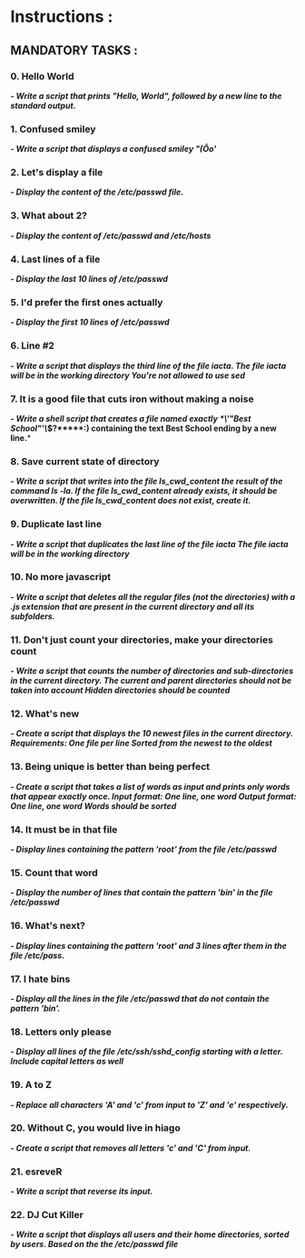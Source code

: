# **Instructions :**

## **MANDATORY TASKS :**


### 0. Hello World

***- Write a script that prints "Hello, World", followed by a new line to the standard output.***


### 1. Confused smiley

***- Write a script that displays a confused smiley "(Ôo'***


### 2. Let's display a file

***- Display the content of the /etc/passwd file.***


### 3. What about 2?

***- Display the content of /etc/passwd and /etc/hosts***


### 4. Last lines of a file

***- Display the last 10 lines of /etc/passwd***


### 5. I'd prefer the first ones actually

***- Display the first 10 lines of /etc/passwd***


### 6. Line #2

***- Write a script that displays the third line of the file iacta.
	The file iacta will be in the working directory
	You're not allowed to use sed***


### 7. It is a good file that cuts iron without making a noise

***- Write a shell script that creates a file named exactly \*\\'"Best School"\'\\*$\?\*\*\*\*\*:) containing the text Best School ending by a new line.***


### 8. Save current state of directory

***- Write a script that writes into the file ls_cwd_content the result of the command ls -la. If the file ls_cwd_content already exists, it should be overwritten. If the file ls_cwd_content does not exist, create it.***


### 9. Duplicate last line

***- Write a script that duplicates the last line of the file iacta
	The file iacta will be in the working directory***


### 10. No more javascript

***- Write a script that deletes all the regular files (not the directories) with a .js extension that are present in the current directory and all its subfolders.***


### 11. Don't just count your directories, make your directories count

***- Write a script that counts the number of directories and sub-directories in the current directory.
	The current and parent directories should not be taken into account
	Hidden directories should be counted***


### 12. What's new

***- Create a script that displays the 10 newest files in the current directory.
	Requirements:
	One file per line
	Sorted from the newest to the oldest***


### 13. Being unique is better than being perfect

***- Create a script that takes a list of words as input and prints only words that appear exactly once.
	Input format: One line, one word
	Output format: One line, one word
	Words should be sorted***


### 14. It must be in that file

***- Display lines containing the pattern 'root' from the file /etc/passwd***


### 15. Count that word

***- Display the number of lines that contain the pattern 'bin' in the file /etc/passwd***


### 16. What's next?

***- Display lines containing the pattern 'root' and 3 lines after them in the file /etc/pass.***


### 17. I hate bins

***- Display all the lines in the file /etc/passwd that do not contain the pattern 'bin'.***


### 18. Letters only please

***- Display all lines of the file /etc/ssh/sshd_config starting with a letter.
	Include capital letters as well***


### 19. A to Z

***- Replace all characters 'A' and 'c' from input to 'Z' and 'e' respectively.***


### 20. Without C, you would live in hiago

***- Create a script that removes all letters 'c' and 'C' from input.***


### 21. esreveR

***- Write a script that reverse its input.***


### 22. DJ Cut Killer

***- Write a script that displays all users and their home directories, sorted by users.
	Based on the the /etc/passwd file***
